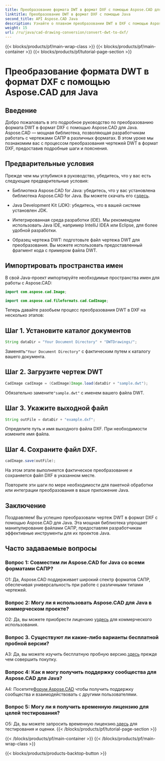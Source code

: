 ```yaml
---
title: Преобразование формата DWT в формат DXF с помощью Aspose.CAD для Java
linktitle: Преобразование DWT в формат DXF с помощью Java
second_title: API Aspose.CAD Java
description: Узнайте о плавном преобразовании DWT в DXF с помощью Aspose.CAD для Java. Следуйте нашему пошаговому руководству для эффективного манипулирования файлами САПР.
weight: 15
url: /ru/java/cad-drawing-conversion/convert-dwt-to-dxf/
---
```


{{< blocks/products/pf/main-wrap-class >}}
{{< blocks/products/pf/main-container >}}
{{< blocks/products/pf/tutorial-page-section >}}

# Преобразование формата DWT в формат DXF с помощью Aspose.CAD для Java

## Введение

Добро пожаловать в это подробное руководство по преобразованию формата DWT в формат DXF с помощью Aspose.CAD для Java. Aspose.CAD — мощная библиотека, позволяющая разработчикам работать с чертежами САПР в различных форматах. В этом уроке мы познакомим вас с процессом преобразования чертежей DWT в формат DXF, предоставив подробные шаги и пояснения.

## Предварительные условия

Прежде чем мы углубимся в руководство, убедитесь, что у вас есть следующие предварительные условия:

-  Библиотека Aspose.CAD for Java: убедитесь, что у вас установлена библиотека Aspose.CAD for Java. Вы можете скачать его с[здесь](https://releases.aspose.com/cad/java/).

- Java Development Kit (JDK): убедитесь, что в вашей системе установлен JDK.

- Интегрированная среда разработки (IDE). Мы рекомендуем использовать Java IDE, например IntelliJ IDEA или Eclipse, для более удобной разработки.

- Образец чертежа DWT: подготовьте файл чертежа DWT для преобразования. Вы можете использовать предоставленный фрагмент кода с примером файла DWT.

## Импортировать пространства имен

В свой Java-проект импортируйте необходимые пространства имен для работы с Aspose.CAD:

```java
import com.aspose.cad.Image;

import com.aspose.cad.fileformats.cad.CadImage;
```

Теперь давайте разобьем процесс преобразования DWT в DXF на несколько этапов:

## Шаг 1. Установите каталог документов

```java
String dataDir = "Your Document Directory" + "DWTDrawings/";
```

 Заменять`"Your Document Directory"` с фактическим путем к каталогу вашего документа.

## Шаг 2. Загрузите чертеж DWT

```java
CadImage cadImage = (CadImage)Image.load(dataDir + "sample.dwt");
```

 Обязательно замените`"sample.dwt"` с именем вашего файла DWT.

## Шаг 3. Укажите выходной файл

```java
String outFile = dataDir + "example.dxf";
```

Определите путь и имя выходного файла DXF. При необходимости измените имя файла.

## Шаг 4. Сохраните файл DXF.

```java
cadImage.save(outFile);
```

На этом этапе выполняется фактическое преобразование и сохраняется файл DXF в указанном месте.

Повторите эти шаги по мере необходимости для пакетной обработки или интеграции преобразования в ваше приложение Java.

## Заключение

Поздравляем! Вы успешно преобразовали чертеж DWT в формат DXF с помощью Aspose.CAD для Java. Эта мощная библиотека упрощает манипулирование файлами САПР, предоставляя разработчикам эффективные инструменты для их проектов Java.

## Часто задаваемые вопросы

### Вопрос 1: Совместим ли Aspose.CAD for Java со всеми форматами САПР?

О1: Да, Aspose.CAD поддерживает широкий спектр форматов САПР, обеспечивая универсальность при работе с различными типами чертежей.

### Вопрос 2: Могу ли я использовать Aspose.CAD для Java в коммерческом проекте?

 О2: Да, вы можете приобрести лицензию у[здесь](https://purchase.aspose.com/buy) для коммерческого использования.

### Вопрос 3. Существуют ли какие-либо варианты бесплатной пробной версии?

 A3: Да, вы можете изучить бесплатную пробную версию.[здесь](https://releases.aspose.com/) прежде чем совершить покупку.

### Вопрос 4: Как я могу получить поддержку сообщества для Aspose.CAD для Java?

 А4: Посетите[Форум Aspose.CAD](https://forum.aspose.com/c/cad/19) чтобы получить поддержку сообщества и взаимодействовать с другими пользователями.

### Вопрос 5: Могу ли я получить временную лицензию для целей тестирования?

 О5: Да, вы можете запросить временную лицензию.[здесь](https://purchase.aspose.com/temporary-license/) для тестирования и оценки.
{{< /blocks/products/pf/tutorial-page-section >}}

{{< /blocks/products/pf/main-container >}}
{{< /blocks/products/pf/main-wrap-class >}}

{{< blocks/products/products-backtop-button >}}
